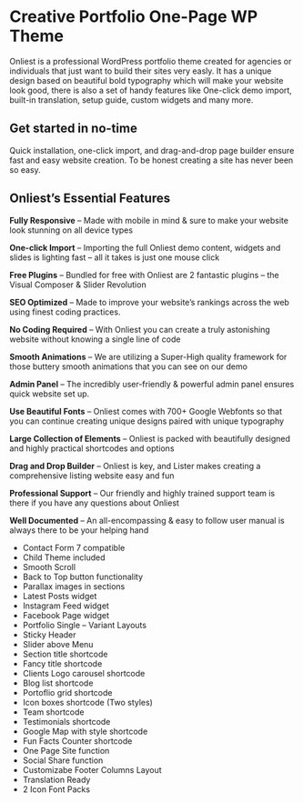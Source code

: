 # Creative Portfolio One-Page WP Theme

<p>Onliest is a professional WordPress portfolio theme created for agencies or individuals that just want to build their sites very easly. It has a unique design based on beautiful bold typography which will make your website look good, there is also a set of handy features like One-click demo import, built-in translation, setup guide, custom widgets and many more.</p>

## Get started in no-time

<p>Quick installation, one-click import, and drag-and-drop page builder ensure fast and easy website creation. To be honest creating a site has never been so easy.</p>

## Onliest’s Essential Features
__Fully Responsive__ – Made with mobile in mind & sure to make your website look stunning on all device types

__One-click Import__ – Importing the full Onliest demo content, widgets and slides is lighting fast – all it takes is just one mouse click

__Free Plugins__ – Bundled for free with Onliest are 2 fantastic plugins – the Visual Composer & Slider Revolution

__SEO Optimized__ – Made to improve your website’s rankings across the web using finest coding practices.

__No Coding Required__ – With Onliest you can create a truly astonishing website without knowing a single line of code

__Smooth Animations__ – We are utilizing a Super-High quality framework for those buttery smooth animations that you can see on our demo

__Admin Panel__ – The incredibly user-friendly & powerful admin panel ensures quick website set up.

__Use Beautiful Fonts__ – Onliest comes with 700+ Google Webfonts so that you can continue creating unique designs paired with unique typography

__Large Collection of Elements__ – Onliest is packed with beautifully designed and highly practical shortcodes and options

__Drag and Drop Builder__ – Onliest is key, and Lister makes creating a comprehensive listing website easy and fun

__Professional Support__ – Our friendly and highly trained support team is there if you have any questions about Onliest

__Well Documented__ – An all-encompassing & easy to follow user manual is always there to be your helping hand

- Contact Form 7 compatible
- Child Theme included
- Smooth Scroll
- Back to Top button functionality
- Parallax images in sections
- Latest Posts widget
- Instagram Feed widget
- Facebook Page widget
- Portfolio Single – Variant Layouts
- Sticky Header
- Slider above Menu
- Section title shortcode
- Fancy title shortcode
- Clients Logo carousel shortcode
- Blog list shortcode
- Portoflio grid shortcode
- Icon boxes shortcode (Two styles)
- Team shortcode
- Testimonials shortcode
- Google Map with style shortcode
- Fun Facts Counter shortcode
- One Page Site function
- Social Share function
- Customizabe Footer Columns Layout
- Translation Ready
- 2 Icon Font Packs
